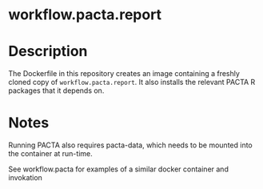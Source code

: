 # workflow.pacta.report

# Description

The Dockerfile in this repository creates an image containing a freshly
cloned copy of `workflow.pacta.report`. It also installs the relevant PACTA R
packages that it depends on.

# Notes

Running PACTA also requires pacta-data, which needs to be mounted into the
container at run-time.

See workflow.pacta for examples of a similar docker container and invokation
